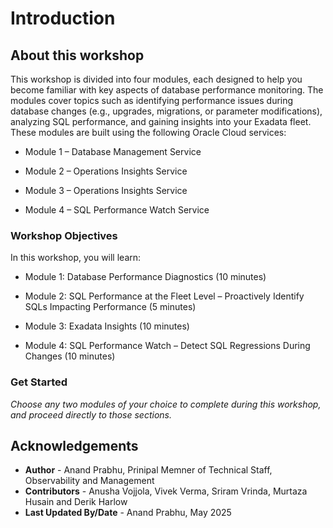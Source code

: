 ﻿# Introduction

## About this workshop

This workshop is divided into four modules, each designed to help you become familiar with key aspects of database performance monitoring. The modules cover topics such as identifying performance issues during database changes (e.g., upgrades, migrations, or parameter modifications), analyzing SQL performance, and gaining insights into your Exadata fleet. These modules are built using the following Oracle Cloud services:

- Module 1 – Database Management Service

- Module 2 – Operations Insights Service

- Module 3 – Operations Insights Service

- Module 4 – SQL Performance Watch Service

### Workshop Objectives
In this workshop, you will learn:

- Module 1: Database Performance Diagnostics (10 minutes)

- Module 2: SQL Performance at the Fleet Level – Proactively Identify SQLs Impacting Performance (5 minutes)

- Module 3: Exadata Insights (10 minutes)

- Module 4: SQL Performance Watch – Detect SQL Regressions During Changes (10 minutes)

### Get Started

*Choose any two modules of your choice to complete during this workshop, and proceed directly to those sections.*



## Acknowledgements

- **Author** - Anand Prabhu, Prinipal Memner of Technical Staff, Observability and Management
- **Contributors** - Anusha Vojjola, Vivek Verma, Sriram Vrinda, Murtaza Husain and Derik Harlow
- **Last Updated By/Date** - Anand Prabhu, May 2025
